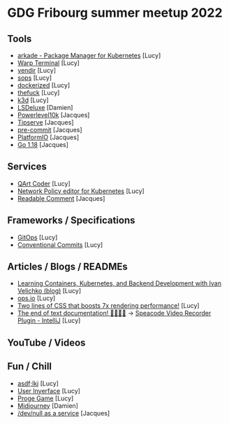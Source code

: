 # GDG Fribourg summer meetup 2022

## Tools

* [arkade - Package Manager for Kubernetes](https://github.com/alexellis/arkade) [Lucy]
* [Warp Terminal](https://warp.dev/) [Lucy]
* [vendir](https://carvel.dev/vendir/docs/v0.25.0/vendir-spec/) [Lucy]
* [sops](https://github.com/mozilla/sops) [Lucy]
* [dockerized](https://github.com/datastack-net/dockerized) [Lucy]
* [thefuck](https://github.com/nvbn/thefuck) [Lucy]
* [k3d](https://k3d.io/) [Lucy]
* [LSDeluxe](https://github.com/Peltoche/lsd) [Damien]
* [Powerlevel10k](https://github.com/romkatv/powerlevel10k) [Jacques]
* [Tipserve](https://github.com/supcik/zipserve) [Jacques]
* [pre-commit](https://pre-commit.com/) [Jacques]
* [PlatformIO](https://platformio.org/) [Jacques]
* [Go 1.18](https://go.dev/blog/go1.18) [Jacques]

## Services

* [QArt Coder](https://www.qartcoder.com/qr/draw) [Lucy]
* [Network Policy editor for Kubernetes](https://editor.cilium.io/) [Lucy]
* [Readable Comment](https://readable.so/) [Jacques]

## Frameworks / Specifications

* [GitOps](https://www.gitops.tech/) [Lucy]
* [Conventional Commits](https://www.conventionalcommits.org/en/v1.0.0/) [Lucy]

## Articles / Blogs / READMEs

* [Learning Containers, Kubernetes, and Backend Development with Ivan Velichko (blog)](https://iximiuz.com/en/) [Lucy]
* [ops.io](https://community.ops.io/) [Lucy]
* [Two lines of CSS that boosts 7x rendering performance!](https://dev.to/mnathani/two-lines-of-css-that-boosts-7x-rendering-performance-4mjd) [Lucy]
* [The end of text documentation! 👨‍💻👩‍💻](https://dev.to/magensmith/the-end-of-text-documentation-3e1o) -> [Speacode Video Recorder Plugin - IntelliJ](https://plugins.jetbrains.com/plugin/15672-speacode-video-screen-recorder-for-code--python-java-js-php-etc/) [Lucy]

## YouTube / Videos


## Fun / Chill

* [asdf;lkj](https://asdfsemicolonlkj.com/) [Lucy]
* [User Inyerface](https://userinyerface.com/) [Lucy]
* [Proge Game](https://progegame.com/) [Lucy]
* [Midjourney](https://www.midjourney.com/app/) [Damien]
* [/dev/null as a service](https://devnull-as-a-service.com/) [Jacques]